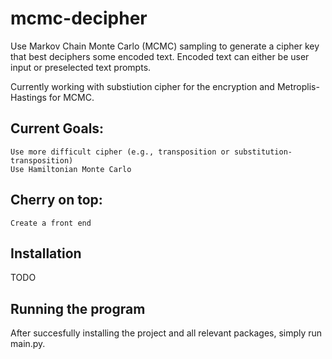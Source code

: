# mcmc-decipher
Use Markov Chain Monte Carlo (MCMC) sampling to generate a cipher key that best deciphers some encoded text. Encoded text can either be user input or preselected text prompts.

Currently working with substiution cipher for the encryption and Metroplis-Hastings for MCMC. 

## Current Goals:
    Use more difficult cipher (e.g., transposition or substitution-transposition)
    Use Hamiltonian Monte Carlo

## Cherry on top:
    Create a front end
    
## Installation
TODO

## Running the program
After succesfully installing the project and all relevant packages, simply run main.py.
